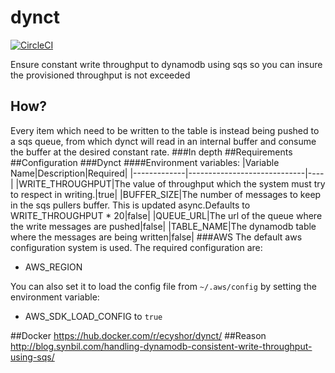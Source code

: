 # dynct
[![CircleCI](https://circleci.com/gh/ecyshor/dynct.svg?style=svg)](https://circleci.com/gh/ecyshor/dynct)

Ensure constant write throughput to dynamodb using sqs so you can insure the provisioned throughput is not exceeded

## How?
Every item which need to be written to the table is instead being pushed to a sqs queue, from which dynct will read in an internal buffer and consume the buffer at the desired constant rate.
###In depth
##Requirements
##Configuration
###Dynct
####Environment variables:
|Variable Name|Description|Required|
|-------------|-----------------------------|----|
|WRITE_THROUGHPUT|The value of throughput which the system must try to respect in writing.|true|
|BUFFER_SIZE|The number of messages to keep in the sqs pullers buffer. This is updated async.Defaults to WRITE_THROUGHPUT * 20|false|
|QUEUE_URL|The url of the queue where the write messages are pushed|false|
|TABLE_NAME|The dynamodb table where the messages are being written|false|
###AWS
The default aws configuration system is used. The required configuration are:
- AWS_REGION

You can also set it to load the config file from `~/.aws/config` by setting the environment variable:
- AWS_SDK_LOAD_CONFIG to `true`

##Docker
https://hub.docker.com/r/ecyshor/dynct/
##Reason
http://blog.synbil.com/handling-dynamodb-consistent-write-throughput-using-sqs/
